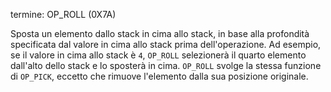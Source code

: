 termine: OP_ROLL (0X7A)

Sposta un elemento dallo stack in cima allo stack, in base alla profondità specificata dal valore in cima allo stack prima dell'operazione. Ad esempio, se il valore in cima allo stack è `4`, `OP_ROLL` selezionerà il quarto elemento dall'alto dello stack e lo sposterà in cima. `OP_ROLL` svolge la stessa funzione di `OP_PICK`, eccetto che rimuove l'elemento dalla sua posizione originale.
